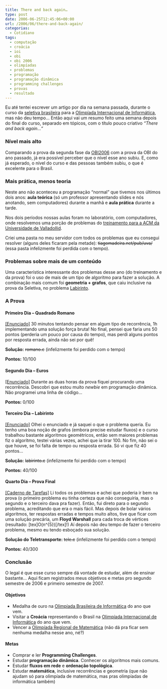 ```yaml
---
title: There and back again…
type: post
date: 2006-06-25T12:45:06+00:00
url: /2006/06/there-and-back-again/
categorias:
  - Cotidiano
tags:
  - computação
  - croácia
  - ioi
  - obi
  - obi 2006
  - olimpíadas
  - problemas
  - programação
  - programação dinâmica
  - programming challenges
  - provas
  - resultado
---
```


Eu até tentei escrever um artigo por dia na semana passada, durante o curso da [seletiva brasileira][1] para a [Olimpíada Internacional de Informática][2], mas não deu tempo… Então aqui vai um resumo feito uma semana depois do final do curso, separado em tópicos, com o título pouco criativo _“There and back again…”_

### Nível mais alto

Comparando a prova da segunda fase da [OBI2006][3] com a prova da OBI do ano passado, já era possível perceber que o nível esse ano subiu. E, como já esperado, o nível do curso e das pessoas também subiu, o que é excelente para o Brasil.

### Mais prática, menos teoria

Neste ano não aconteceu a programação “normal” que tivemos nos últimos dois anos: **aula teórica** (só um professor apresentando slides e nós anotando, sem computadores) durante a manhã e **aula prática** durante a tarde.

Nos dois períodos nossas aulas foram no laboratório, com computadores, onde resolvemos uma porção de problemas do [treinamento para a ACM da Universidade de Valladollid][4].

Criei uma pasta no meu servidor com todos os problemas que eu consegui resolver (alguns deles ficaram pela metade): ~~tiagomadeira.net/pub/uva/~~ (essa pasta infelizmente foi perdida com o tempo).

### Problemas sobre mais de um conteúdo

Uma característica interessante dos problemas desse ano (do treinamento e da prova) foi o uso de mais de um tipo de algoritmo para fazer a solução. A combinação mais comum foi **geometria + grafos**, que caiu inclusive na prova da Seletiva, no problema [Labirinto][5].

### A Prova

#### Primeiro Dia – Quadrado Romano

[[Enunciado]][6] 30 minutos tentando pensar em algum tipo de recorrência, 1h implementando uma solução força bruta! No final, pensei que faria uns 50 pontos (perderia um pouco por causa do tempo), mas perdi alguns pontos por resposta errada, ainda não sei por quê!

**Solução:** ~~romano.c~~ (infelizmente foi perdido com o tempo)

**Pontos:** 10/100

#### Segundo Dia – Euros

[[Enunciado]][8] Durante as duas horas da prova fiquei procurando uma recorrência. Descobri que estou muito _newbie_ em programação dinâmica. Não programei uma linha de código…

**Pontos:** 0/100

#### Terceiro Dia – Labirinto

[[Enunciado]][5] Olhei o enunciado e já saquei o que o problema queria. Eu tenho uma boa noção de grafos (embora precise estudar fluxos) e o curso trabalhou bastante algoritmos geométricos, então sem maiores problemas fiz o algoritmo, testei várias vezes, achei que ia tirar 100. No fim, não sei o que houve, se foi falta de tempo ou resposta errada. Só vi que fiz 40 pontos…

**Solução:** ~~labirinto.c~~ (infelizmente foi perdido com o tempo)

**Pontos:** 40/100

#### Quarto Dia – Prova Final

[[Caderno de Tarefas]][10] Li todos os problemas e achei que poderia ir bem na prova (o primeiro problema eu tinha certeza que não conseguiria, mas o segundo e o terceiro dava pra fazer). Então, fui direto para o segundo problema, acreditando que era o mais fácil. Mas depois de bolar vários algoritmos, ter respostas erradas e tempos muito altos, tive que ficar com uma solução precária, um **Floyd Warshall** para cada troca de vértices (resultado: [tex]O(n^{5})[/tex]!) Aí depois não deu tempo de fazer o terceiro problema, mesmo eu tendo esboçado sua solução.

**Solução do Teletransporte:** ~~tele.c~~ (infelizmente foi perdido com o tempo)

**Pontos:** 40/300

### Conclusão

O legal é que esse curso sempre dá vontade de estudar, além de ensinar bastante… Aqui ficam registrados meus objetivos e metas pro segundo semestre de 2006 e primeiro semestre de 2007.

#### Objetivos

- Medalha de ouro na [Olimpíada Brasileira de Informática][3] do ano que vem.
- Visitar a **Croácia** representando o Brasil na [Olimpíada Internacional de Informática][12] do ano que vem.
- Vencer a [Olimpíada Regional de Matemática][13] (não dá pra ficar sem nenhuma medalha nesse ano, né?)

#### Metas

- Comprar e ler **Programming Challenges**.
- Estudar **programação dinâmica**. Conhecer os algoritmos mais comuns.
- Estudar **fluxos em rede** e **ordenação topológica**.
- Estudar **matemática**, inclusive recorrências e geometria (que não ajudam só para olimpíada de matemática, mas pras olimpíadas de informática também)

[1]: http://olimpiada.ic.unicamp.br/
[2]: http://www.ioi2006.org/
[3]: http://olimpiada.ic.unicamp.br
[4]: http://acm.uva.es/p/
[5]: http://olimpiada.ic.unicamp.br/seletivaIOI/pdf/provas/ProvaOBI2006_sele_d3.pdf
[6]: http://olimpiada.ic.unicamp.br/seletivaIOI/pdf/provas/ProvaOBI2006_sele_d1.pdf
[8]: http://olimpiada.ic.unicamp.br/seletivaIOI/pdf/provas/ProvaOBI2006_sele_d2.pdf
[10]: http://olimpiada.ic.unicamp.br/seletivaIOI/pdf/provas/ProvaOBI2006_sele_final.pdf
[12]: http://olympiads.win.tue.nl/ioi/
[13]: http://orm.mtm.ufsc.br
